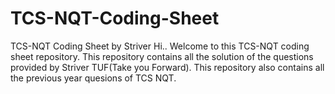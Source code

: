 # TCS-NQT-Coding-Sheet
TCS-NQT Coding Sheet by Striver
Hi.. Welcome to this TCS-NQT coding sheet repository. This repository contains all the solution of the questions provided by Striver TUF(Take you Forward). This repository also contains all the previous year quesions of TCS NQT.
